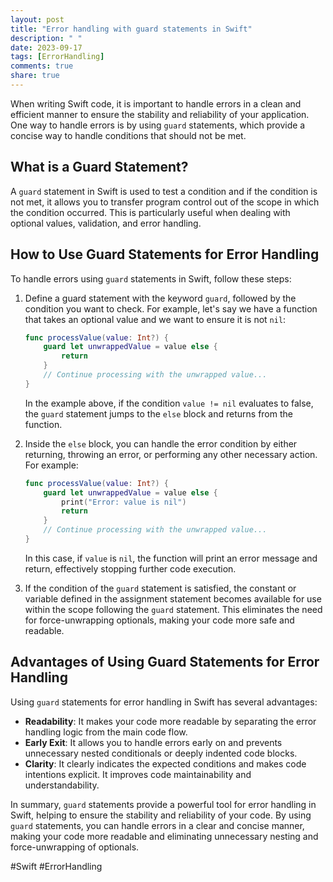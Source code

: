 ```yaml
---
layout: post
title: "Error handling with guard statements in Swift"
description: " "
date: 2023-09-17
tags: [ErrorHandling]
comments: true
share: true
---
```


When writing Swift code, it is important to handle errors in a clean and efficient manner to ensure the stability and reliability of your application. One way to handle errors is by using `guard` statements, which provide a concise way to handle conditions that should not be met.

## What is a Guard Statement?

A `guard` statement in Swift is used to test a condition and if the condition is not met, it allows you to transfer program control out of the scope in which the condition occurred. This is particularly useful when dealing with optional values, validation, and error handling.

## How to Use Guard Statements for Error Handling

To handle errors using `guard` statements in Swift, follow these steps:

1. Define a guard statement with the keyword `guard`, followed by the condition you want to check. For example, let's say we have a function that takes an optional value and we want to ensure it is not `nil`:

    ```swift
    func processValue(value: Int?) {
        guard let unwrappedValue = value else {
            return
        }
        // Continue processing with the unwrapped value...
    }
    ```

   In the example above, if the condition `value != nil` evaluates to false, the `guard` statement jumps to the `else` block and returns from the function.

2. Inside the `else` block, you can handle the error condition by either returning, throwing an error, or performing any other necessary action. For example:

    ```swift
    func processValue(value: Int?) {
        guard let unwrappedValue = value else {
            print("Error: value is nil")
            return
        }
        // Continue processing with the unwrapped value...
    }
    ```

   In this case, if `value` is `nil`, the function will print an error message and return, effectively stopping further code execution.

3. If the condition of the `guard` statement is satisfied, the constant or variable defined in the assignment statement becomes available for use within the scope following the `guard` statement. This eliminates the need for force-unwrapping optionals, making your code more safe and readable.

## Advantages of Using Guard Statements for Error Handling

Using `guard` statements for error handling in Swift has several advantages:

- **Readability**: It makes your code more readable by separating the error handling logic from the main code flow.
- **Early Exit**: It allows you to handle errors early on and prevents unnecessary nested conditionals or deeply indented code blocks.
- **Clarity**: It clearly indicates the expected conditions and makes code intentions explicit. It improves code maintainability and understandability.

In summary, `guard` statements provide a powerful tool for error handling in Swift, helping to ensure the stability and reliability of your code. By using `guard` statements, you can handle errors in a clear and concise manner, making your code more readable and eliminating unnecessary nesting and force-unwrapping of optionals.

#Swift #ErrorHandling